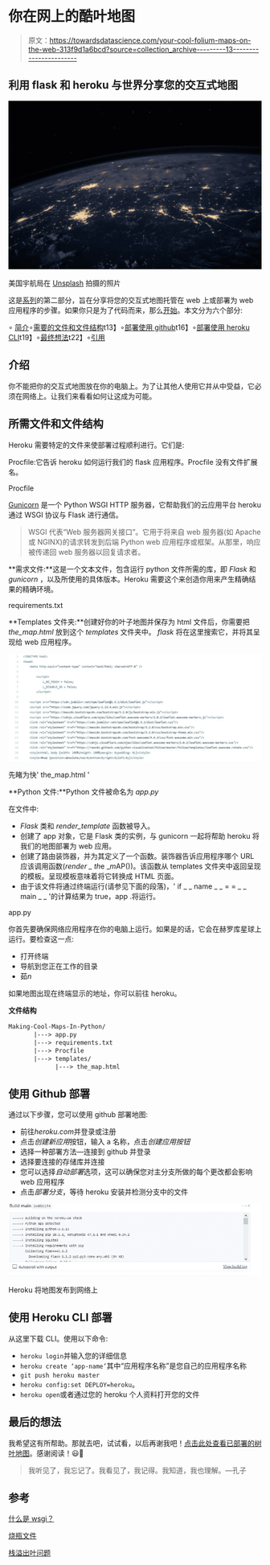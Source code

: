 # 你在网上的酷叶地图

> 原文：<https://towardsdatascience.com/your-cool-folium-maps-on-the-web-313f9d1a6bcd?source=collection_archive---------13----------------------->

## 利用 flask 和 heroku 与世界分享您的交互式地图

![](img/7bcf388e66c88eff73b25a02ad75db86.png)

美国宇航局在 [Unsplash](https://unsplash.com?utm_source=medium&utm_medium=referral) 拍摄的照片

这是[系列](/making-simple-maps-with-folium-and-geopy-4b9e8ab98c00)的第二部分，旨在分享将您的交互式地图托管在 web 上或部署为 web 应用程序的步骤。如果你只是为了代码而来，那么[开始](https://github.com/Alyeko/Making-Cool-Maps-In-Python)。本文分为六个部分:

∘ [简介](#716c)∘[需要的文件和文件结构](#83e1)t13】∘[部署使用 github](#1399)t16】∘[部署使用 heroku CLI](#be6b)t19】∘[最终想法](#5f7b)t22】∘[引用](#18e5)

## 介绍

你不能把你的交互式地图放在你的电脑上。为了让其他人使用它并从中受益，它必须在网络上。让我们来看看如何让这成为可能。

## 所需文件和文件结构

Heroku 需要特定的文件来使部署过程顺利进行。它们是:

Procfile:它告诉 heroku 如何运行我们的 flask 应用程序。Procfile 没有文件扩展名。

Procfile

[Gunicorn](https://gunicorn.org/) 是一个 Python WSGI HTTP 服务器，它帮助我们的云应用平台 heroku 通过 WSGI 协议与 Flask 进行通信。

> WSGI 代表“Web 服务器网关接口”。它用于将来自 web 服务器(如 Apache 或 NGINX)的请求转发到后端 Python web 应用程序或框架。从那里，响应被传递回 web 服务器以回复请求者。

**需求文件:**这是一个文本文件，包含运行 python 文件所需的库，即 *Flask* 和 *gunicorn* ，以及所使用的具体版本。Heroku 需要这个来创造你用来产生精确结果的精确环境。

requirements.txt

**Templates 文件夹:**创建好你的叶子地图并保存为 html 文件后，你需要把 *the_map.html* 放到这个 *templates* 文件夹中。 *flask* 将在这里搜索它，并将其呈现给 web 应用程序。

![](img/d4fe8e9797039b5acdcdb917125dfddb.png)

先睹为快' the_map.html '

**Python 文件:**Python 文件被命名为 *app.py*

在文件中:

*   *Flask* 类和 *render_template* 函数被导入。
*   创建了 app 对象，它是 Flask 类的实例，与 gunicorn 一起将帮助 heroku 将我们的地图部署为 web 应用。
*   创建了路由装饰器，并为其定义了一个函数。装饰器告诉应用程序哪个 URL 应该调用函数(*render _ th*e _*m*AP())。该函数从 templates 文件夹中返回呈现的模板。呈现模板意味着将它转换成 HTML 页面。
*   由于该文件将通过终端运行(请参见下面的段落)，' if _ _ name _ _ = = _ _ main _ _ '的计算结果为 true，app .将运行。

app.py

你首先要确保网络应用程序在你的电脑上运行。如果是的话，它会在赫罗库星球上运行。要检查这一点:

*   打开终端
*   导航到您正在工作的目录
*   茹*n*

如果地图出现在终端显示的地址，你可以前往 heroku。

**文件结构**

```
Making-Cool-Maps-In-Python/
       |---> app.py
       |---> requirements.txt
       |---> Procfile
       |---> templates/ 
             |---> the_map.html
```

## 使用 Github 部署

通过以下步骤，您可以使用 github 部署地图:

*   前往*heroku.com*并登录或注册
*   点击*创建新应用*按钮，输入 a 名称，点击*创建应用按钮*
*   选择一种部署方法—连接到 github 并登录
*   选择要连接的存储库并连接
*   您可以选择*自动部署*选项，这可以确保您对主分支所做的每个更改都会影响 web 应用程序
*   点击*部署分支*，等待 heroku 安装并检测分支中的文件

![](img/f187dddb072791c4b3ddf31b579b3f3d.png)

Heroku 将地图发布到网络上

## 使用 Heroku CLI 部署

从这里下载 CLI。使用以下命令:

*   `heroku login`并输入您的详细信息
*   `heroku create ‘app-name’`其中“应用程序名称”是您自己的应用程序名称
*   `git push heroku master`
*   `heroku config:set DEPLOY=heroku`。
*   `heroku open`或者通过您的 heroku 个人资料打开您的文件

## 最后的想法

我希望这有所帮助。那就去吧，试试看，以后再谢我吧！[点击此处查看已部署的树叶地图](https://interactive-folium-map.herokuapp.com/)。感谢阅读！😃👋

> 我听见了，我忘记了。我看见了，我记得。我知道，我也理解。—孔子

## 参考

[什么是 wsgi？](https://www.liquidweb.com/kb/what-is-wsgi/)

[烧瓶文件](https://flask.palletsprojects.com/en/1.1.x/api/#application-object)

[栈溢出叶问题](https://stackoverflow.com/questions/37379374/insert-the-folium-maps-into-the-jinja-template/60031784#60031784)